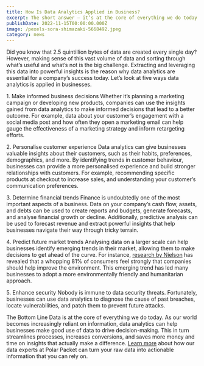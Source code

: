 ```yaml
---
title: How Is Data Analytics Applied in Business?
excerpt: The short answer — it’s at the core of everything we do today
publishDate: 2022-11-15T00:00:00.000Z
image: /pexels-sora-shimazaki-5668492.jpeg
category: news
---
```


Did you know that 2.5 quintillion bytes of data are created every single day?
However, making sense of this vast volume of data and sorting through what’s useful and what’s not is the big challenge.
Extracting and leveraging this data into powerful insights is the reason why data analytics are essential for a company’s success today.
Let’s look at five ways data analytics is applied in businesses.

1\. Make informed business decisions
Whether it’s planning a marketing campaign or developing new products, companies can use the insights gained from data analytics to make informed decisions that lead to a better outcome.
For example, data about your customer’s engagement with a social media post and how often they open a marketing email can help gauge the effectiveness of a marketing strategy and inform retargeting efforts.

2\. Personalise customer experience
Data analytics can give businesses valuable insights about their customers, such as their habits, preferences, demographics, and more.
By identifying trends in customer behaviour, businesses can provide a more personalised experience and build stronger relationships with customers. For example, recommending specific products at checkout to increase sales, and understanding your customer’s communication preferences.

3\. Determine financial trends
Finance is undoubtedly one of the most important aspects of a business. Data on your company’s cash flow, assets, and debts can be used to create reports and budgets, generate forecasts, and analyse financial growth or decline.
Additionally, predictive analysis can be used to forecast revenue and extract powerful insights that help businesses navigate their way through tricky terrain.

4\. Predict future market trends
Analysing data on a larger scale can help businesses identify emerging trends in their market, allowing them to make decisions to get ahead of the curve.
For instance, [research by Nielson](https://nielseniq.com/global/en/insights/analysis/2018/global-consumers-seek-companies-that-care-about-environmental-issues/) has revealed that a whopping 81% of consumers feel strongly that companies should help improve the environment. This emerging trend has led many businesses to adopt a more environmentally friendly and humanitarian approach.

5\. Enhance security
Nobody is immune to data security threats. Fortunately, businesses can use data analytics to diagnose the cause of past breaches, locate vulnerabilities, and patch them to prevent future attacks.

The Bottom Line
Data is at the core of everything we do today. As our world becomes increasingly reliant on information, data analytics can help businesses make good use of data to drive decision-making.
This in turn streamlines processes, increases conversions, and saves more money and time on insights that actually make a difference.
[Learn more](https://polarpacket.com/) about how our data experts at Polar Packet can turn your raw data into actionable information that you can rely on.
